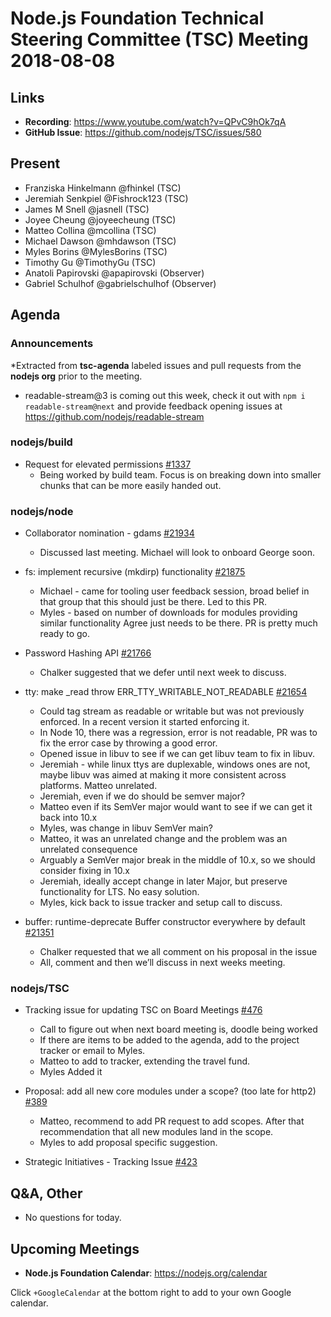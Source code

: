 # Node.js Foundation Technical Steering Committee (TSC) Meeting 2018-08-08

## Links

* **Recording**: https://www.youtube.com/watch?v=QPvC9hOk7qA
* **GitHub Issue**: https://github.com/nodejs/TSC/issues/580

## Present

* Franziska Hinkelmann @fhinkel (TSC)
* Jeremiah Senkpiel @Fishrock123 (TSC)
* James M Snell @jasnell (TSC)
* Joyee Cheung @joyeecheung (TSC)
* Matteo Collina @mcollina (TSC)
* Michael Dawson @mhdawson (TSC)
* Myles Borins @MylesBorins (TSC)
* Timothy Gu @TimothyGu (TSC)
* Anatoli Papirovski  @apapirovski (Observer)
* Gabriel Schulhof @gabrielschulhof (Observer)

## Agenda

### Announcements

*Extracted from **tsc-agenda** labeled issues and pull requests from the **nodejs org** prior to the meeting.
  * readable-stream@3 is coming out this week, check it out with `npm i readable-stream@next` and provide feedback opening issues at https://github.com/nodejs/readable-stream

### nodejs/build

* Request for elevated permissions [#1337](https://github.com/nodejs/build/issues/1337)
  * Being worked by build team.  Focus is on breaking down into smaller chunks that can be
    more easily handed out.

### nodejs/node

* Collaborator nomination - gdams [#21934](https://github.com/nodejs/node/issues/21934)
  * Discussed last meeting. Michael will look to onboard George soon.

* fs: implement recursive (mkdirp) functionality [#21875](https://github.com/nodejs/node/pull/21875)
  * Michael - came for tooling user feedback session, broad belief in that group that this
    should just be there. Led to this PR.
  * Myles - based on number of downloads for modules providing similar functionality
    Agree just needs to be there. PR is pretty much ready to go.

* Password Hashing API [#21766](https://github.com/nodejs/node/issues/21766)
  * Chalker suggested that we defer until next week to discuss.

* tty: make _read throw ERR_TTY_WRITABLE_NOT_READABLE [#21654](https://github.com/nodejs/node/pull/21654)
  * Could tag stream as readable or writable but was not previously enforced. In a
    recent version it started enforcing it.
  * In Node 10, there was a regression, error is not readable, PR was to fix
    the error case by throwing a good error.
  * Opened issue in libuv to see if we can get libuv team to fix in libuv.
  * Jeremiah - while linux ttys are duplexable, windows ones are not, maybe
    libuv was aimed at making it more consistent across platforms.  Matteo
    unrelated.
  * Jeremiah, even if we do should be semver major?
  * Matteo even if its SemVer major would want to see if we can get it back
    into 10.x
  * Myles, was change in libuv SemVer main?
  * Matteo, it was an unrelated change and the problem was an unrelated consequence
  * Arguably a SemVer major break in the middle of 10.x, so we should consider
    fixing in 10.x
  * Jeremiah, ideally accept change in later Major, but preserve functionality for LTS. No easy
    solution.
  * Myles, kick back to issue tracker and setup call to discuss.

* buffer: runtime-deprecate Buffer constructor everywhere by default [#21351](https://github.com/nodejs/node/pull/21351)
  * Chalker requested that we all comment on his proposal in the issue
  * All, comment and then we’ll discuss in next weeks meeting.

### nodejs/TSC

* Tracking issue for updating TSC on Board Meetings [#476](https://github.com/nodejs/TSC/issues/476)
  * Call to figure out when next board meeting is, doodle being worked
  * If there are items to be added to the agenda, add to the project tracker or email
    to Myles.
  * Matteo to add to tracker, extending the travel fund.
  * Myles Added it

* Proposal: add all new core modules under a scope? (too late for http2) [#389](https://github.com/nodejs/TSC/issues/389)
  * Matteo, recommend to add PR request to add scopes.  After that recommendation
    that all new modules land in the scope.
  * Myles to add proposal specific suggestion.

* Strategic Initiatives - Tracking Issue [#423](https://github.com/nodejs/TSC/issues/423)

## Q&A, Other

* No questions for today.

## Upcoming Meetings

* **Node.js Foundation Calendar**: https://nodejs.org/calendar

Click `+GoogleCalendar` at the bottom right to add to your own Google calendar.
